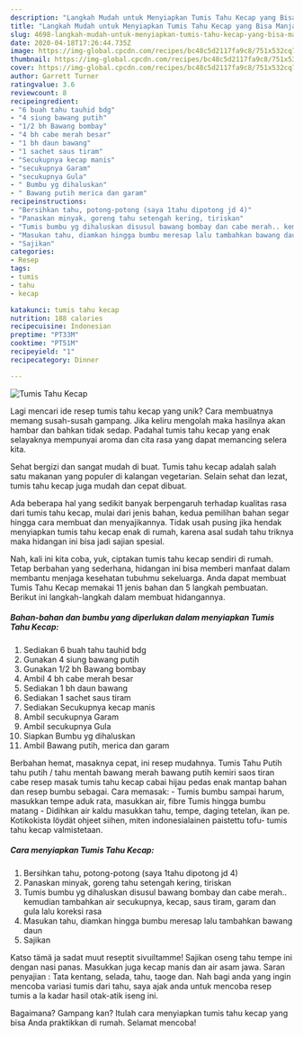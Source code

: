 ```yaml
---
description: "Langkah Mudah untuk Menyiapkan Tumis Tahu Kecap yang Bisa Manjain Lidah"
title: "Langkah Mudah untuk Menyiapkan Tumis Tahu Kecap yang Bisa Manjain Lidah"
slug: 4698-langkah-mudah-untuk-menyiapkan-tumis-tahu-kecap-yang-bisa-manjain-lidah
date: 2020-04-18T17:26:44.735Z
image: https://img-global.cpcdn.com/recipes/bc48c5d2117fa9c8/751x532cq70/tumis-tahu-kecap-foto-resep-utama.jpg
thumbnail: https://img-global.cpcdn.com/recipes/bc48c5d2117fa9c8/751x532cq70/tumis-tahu-kecap-foto-resep-utama.jpg
cover: https://img-global.cpcdn.com/recipes/bc48c5d2117fa9c8/751x532cq70/tumis-tahu-kecap-foto-resep-utama.jpg
author: Garrett Turner
ratingvalue: 3.6
reviewcount: 8
recipeingredient:
- "6 buah tahu tauhid bdg"
- "4 siung bawang putih"
- "1/2 bh Bawang bombay"
- "4 bh cabe merah besar"
- "1 bh daun bawang"
- "1 sachet saus tiram"
- "Secukupnya kecap manis"
- "secukupnya Garam"
- "secukupnya Gula"
- " Bumbu yg dihaluskan"
- " Bawang putih merica dan garam"
recipeinstructions:
- "Bersihkan tahu, potong-potong (saya 1tahu dipotong jd 4)"
- "Panaskan minyak, goreng tahu setengah kering, tiriskan"
- "Tumis bumbu yg dihaluskan disusul bawang bombay dan cabe merah.. kemudian tambahkan air secukupnya, kecap, saus tiram, garam dan gula lalu koreksi rasa"
- "Masukan tahu, diamkan hingga bumbu meresap lalu tambahkan bawang daun"
- "Sajikan"
categories:
- Resep
tags:
- tumis
- tahu
- kecap

katakunci: tumis tahu kecap 
nutrition: 188 calories
recipecuisine: Indonesian
preptime: "PT33M"
cooktime: "PT51M"
recipeyield: "1"
recipecategory: Dinner

---
```



![Tumis Tahu Kecap](https://img-global.cpcdn.com/recipes/bc48c5d2117fa9c8/751x532cq70/tumis-tahu-kecap-foto-resep-utama.jpg)

Lagi mencari ide resep tumis tahu kecap yang unik? Cara membuatnya memang susah-susah gampang. Jika keliru mengolah maka hasilnya akan hambar dan bahkan tidak sedap. Padahal tumis tahu kecap yang enak selayaknya mempunyai aroma dan cita rasa yang dapat memancing selera kita.

Sehat bergizi dan sangat mudah di buat. Tumis tahu kecap adalah salah satu makanan yang populer di kalangan vegetarian. Selain sehat dan lezat, tumis tahu kecap juga mudah dan cepat dibuat.

Ada beberapa hal yang sedikit banyak berpengaruh terhadap kualitas rasa dari tumis tahu kecap, mulai dari jenis bahan, kedua pemilihan bahan segar hingga cara membuat dan menyajikannya. Tidak usah pusing jika hendak menyiapkan tumis tahu kecap enak di rumah, karena asal sudah tahu triknya maka hidangan ini bisa jadi sajian spesial.


Nah, kali ini kita coba, yuk, ciptakan tumis tahu kecap sendiri di rumah. Tetap berbahan yang sederhana, hidangan ini bisa memberi manfaat dalam membantu menjaga kesehatan tubuhmu sekeluarga. Anda dapat membuat Tumis Tahu Kecap memakai 11 jenis bahan dan 5 langkah pembuatan. Berikut ini langkah-langkah dalam membuat hidangannya.

<!--inarticleads1-->

##### Bahan-bahan dan bumbu yang diperlukan dalam menyiapkan Tumis Tahu Kecap:

1. Sediakan 6 buah tahu tauhid bdg
1. Gunakan 4 siung bawang putih
1. Gunakan 1/2 bh Bawang bombay
1. Ambil 4 bh cabe merah besar
1. Sediakan 1 bh daun bawang
1. Sediakan 1 sachet saus tiram
1. Sediakan Secukupnya kecap manis
1. Ambil secukupnya Garam
1. Ambil secukupnya Gula
1. Siapkan  Bumbu yg dihaluskan
1. Ambil  Bawang putih, merica dan garam


Berbahan hemat, masaknya cepat, ini resep mudahnya. Tumis Tahu Putih tahu putih / tahu mentah bawang merah bawang putih kemiri saos tiran cabe resep masak tumis tahu kecap cabai hijau pedas enak mantap bahan dan resep bumbu sebagai. Cara memasak: - Tumis bumbu sampai harum, masukkan tempe aduk rata, masukkan air, fibre Tumis hingga bumbu matang - Didihkan air kaldu masukkan tahu, tempe, daging tetelan, ikan pe. Kotikokista löydät ohjeet siihen, miten indonesialainen paistettu tofu- tumis tahu kecap valmistetaan. 

<!--inarticleads2-->

##### Cara menyiapkan Tumis Tahu Kecap:

1. Bersihkan tahu, potong-potong (saya 1tahu dipotong jd 4)
1. Panaskan minyak, goreng tahu setengah kering, tiriskan
1. Tumis bumbu yg dihaluskan disusul bawang bombay dan cabe merah.. kemudian tambahkan air secukupnya, kecap, saus tiram, garam dan gula lalu koreksi rasa
1. Masukan tahu, diamkan hingga bumbu meresap lalu tambahkan bawang daun
1. Sajikan


Katso tämä ja sadat muut reseptit sivuiltamme! Sajikan oseng tahu tempe ini dengan nasi panas. Masukkan juga kecap manis dan air asam jawa. Saran penyajian : Tata kentang, selada, tahu, taoge dan. Nah bagi anda yang ingin mencoba variasi tumis dari tahu, saya ajak anda untuk mencoba resep tumis a la kadar hasil otak-atik iseng ini. 

Bagaimana? Gampang kan? Itulah cara menyiapkan tumis tahu kecap yang bisa Anda praktikkan di rumah. Selamat mencoba!
